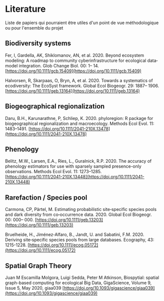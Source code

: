# Literature
Liste de papiers qui pourraient être utiles d'un point de vue méthodologique ou pour l'ensemble du projet

## Biodiversity systems

Fer, I, Gardella, AK, Shiklomanov, AN, et al. 2020. Beyond ecosystem modeling: A roadmap to community cyberinfrastructure for ecological data‐model integration. Glob Change Biol. 00: 1– 14. [https://doi.org/10.1111/gcb.15409](https://doi.org/10.1111/gcb.15409)

Halvorsen, R, Skarpaas, O, Bryn, A, et al. 2020. Towards a systematics of ecodiversity: The EcoSyst framework. Global Ecol Biogeogr. 29: 1887– 1906. [https://doi.org/10.1111/geb.13164](https://doi.org/10.1111/geb.13164)
 
  
## Biogeographical regionalization

Daru, B.H., Karunarathne, P, Schliep, K. 2020. phyloregion: R package for biogeographical regionalization and macroecology. Methods Ecol Evol. 11: 1483–1491. [https://doi.org/10.1111/2041-210X.13478](https://doi.org/10.1111/2041-210X.13478)

## Phenology

Belitz, M.W., Larsen, E.A., Ries, L., Guralnick, R.P. 2020. The accuracy of phenology estimators for use with sparsely sampled presence-only observations. Methods Ecol Evol. 11: 1273–1285. [https://doi.org/10.1111/2041-210X.13448](https://doi.org/10.1111/2041-210X.13448) 

## Rarefaction / Species pool

Carmona, CP, Pärtel, M. Estimating probabilistic site‐specific species pools and dark diversity from co‐occurrence data. 2020. Global Ecol Biogeogr. 00: 000– 000. [https://doi.org/10.1111/geb.13203](https://doi.org/10.1111/geb.13203) 

Bruelheide, H., Jiménez‐Alfaro, B., Jandt, U. and Sabatini, F.M. 2020. Deriving site‐specific species pools from large databases. Ecography, 43: 1215-1228. [https://doi.org/10.1111/ecog.05172](https://doi.org/10.1111/ecog.05172)

## Spatial Graph Theory
Juan M Escamilla Molgora, Luigi Sedda, Peter M Atkinson, Biospytial: spatial graph-based computing for ecological Big Data, GigaScience, Volume 9, Issue 5, May 2020, giaa039 
[https://doi.org/10.1093/gigascience/giaa039](https://doi.org/10.1093/gigascience/giaa039)

